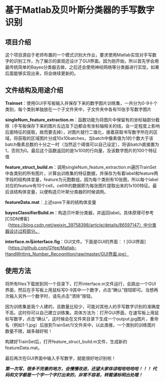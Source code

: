 # 基于Matlab及贝叶斯分类器的手写数字识别
## 项目介绍
这个项目源自于老师布置的一个模式识别大作业，要求使用Matlab实现对手写数字的识别工作，为了展示的直观还设计了GUI界面。因为刚开始，所以首先学会用最传统简单的Bayes分类器去做，之后还会使用神经网络等分类器进行实现，如果后面能够实现出来，将会继续更新的。
## 文件结构及用途介绍  
**Trainset**：使用GUI手写板输入并保存下来的数字图片训练集，一共分为0-9十个类别，每个类别单独放在一个子文件夹中，子文件夹中各有10张手写数字图片

**singleNum_feature_extraction.m**：函数功能为将图片中保留有的坐标轴部分截除（手写板保存下来的图片左边及下边都会有坐标轴相关的线，会一定程度上影响后面特征的提取，故而要去掉），对图片就行二值化，接着获取书写数字所在的区域，将获取的区域图片分成10x10batches，当batch中像素值为1的个数大于该batch像素总数的十分之一时（当然这个阈值可以自己设定），将该batch直接置为1，否则为0。最后这个函数返回的是1x100的行向量，及该数字图片的100个特征值

**feature_struct_build.m**：调用singleNum_feature_extraction.m遍历TrainSet中各类别的所有图片，计算出训练集的特征数据，并保存为有着label和feature两字段的结构体变量，feature为元胞数组，因为每个类别有10张图，所以每个label对应的feature有10个cell，cell中的数据即为每张图片提取出来的1x100特征。最后该结构体变量，以便构造贝叶斯分类器的时候调用。  
  
**featureData.mat**：上述save下来的结构体变量

**bayesClassifierBulid.m**：构造贝叶斯分类器，并返回label。具体原理可参考[CSDN博客]（https://blog.csdn.net/weixin_39758398/article/details/86597147）中分类器设计过程部分。

**interface.m与interface.fig**：GUI文件。下面是GUI的界面：！[GUI界面]（https://github.com/GYee/Matlab-HandWriting_Number_Recognition/raw/master/GUI界面.jpg）
## 使用方法
将所有files下载放到同一个目录下，打开interface.m文件运行，会跳出一个GUI界面，然后在手写板上用鼠标写0-9其中一个数字，点击“确认”按钮即可。当想再次输入另外一个数字时，请先点击“清除”按钮。

因为训练集是我个人建的，且数量比较少，可能对其他人的手写数字识别的准确度不高，这时你可以自己建立训练集。具体方法为：打开GUI界面，在速写板上用鼠标写数字，点击“确认”，这时候会在文件夹目录下生成一个output.jpg图片，重命名（例如1-1.jpg）后放到TrainSet/1/文件夹中，以此类推，一个类别的训练图片数量不限，越多越好啦！

构建好TrainSet后，打开feature_struct_build.m文件，生成新的featureData.mat。

最后再次在GUI界面中输入手写数字，就能很好地识别啦！

***第一次写，很多不完善的地方，会慢慢改进，还望大家体谅啦哈哈哈哈！！！***
***代码和文字都是一个字一个字打出来的，非常不容易，转载请标明出处哦！***

